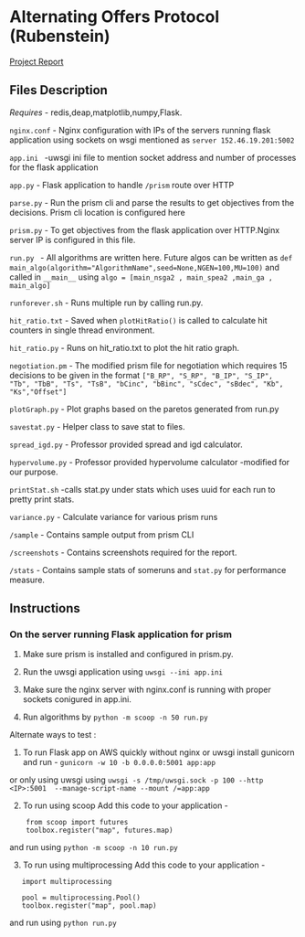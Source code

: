 # Alternating Offers Protocol (Rubenstein)

[Project Report](http://github.com/wddlz/fss16iad/tree/master/project/code/Report.md)

## Files Description
*Requires* - redis,deap,matplotlib,numpy,Flask.

```nginx.conf``` - Nginx configuration with IPs of the servers running flask application using sockets on wsgi mentioned as ```server 152.46.19.201:5002```

```app.ini ``` -uwsgi ini file to mention socket address and number of processes for the flask application

```app.py``` - Flask application to handle ```/prism``` route over HTTP

```parse.py``` - Run the prism cli and parse the results to get objectives from the decisions. Prism cli location is configured here

```prism.py``` - To get objectives from the flask application over HTTP.Nginx server IP is configured in this file.

```run.py ``` - All algorithms are written here. Future algos can be written as ```def main_algo(algorithm="AlgorithmName",seed=None,NGEN=100,MU=100)``` and called in ```__main__``` using ```algo = [main_nsga2 , main_spea2 ,main_ga , main_algo]```

```runforever.sh``` - Runs multiple run by calling run.py.

```hit_ratio.txt``` - Saved when ```plotHitRatio()``` is called to calculate hit counters in single thread environment.

```hit_ratio.py``` - Runs on hit_ratio.txt to plot the hit ratio graph.

```negotiation.pm``` - The modified prism file for negotiation which requires 15 decisions to be given in the format ```["B_RP", "S_RP", "B_IP", "S_IP", "Tb", "TbB", "Ts", "TsB", "bCinc", "bBinc", "sCdec", "sBdec", "Kb", "Ks","Offset"]```


```plotGraph.py```  - Plot graphs based on the paretos generated from run.py

```savestat.py``` - Helper class to save stat to files.

```spread_igd.py``` - Professor provided spread and igd calculator.

```hypervolume.py``` - Professor provided hypervolume calculator -modified for our purpose.

```printStat.sh``` -calls stat.py under stats which uses uuid for each run to pretty print stats.

```variance.py``` - Calculate variance for various prism runs

```/sample``` - Contains sample output from prism CLI

```/screenshots``` - Contains screenshots required for the report.

```/stats``` - Contains sample stats of someruns and ```stat.py``` for performance measure.



## Instructions

### On the server running Flask application for prism

1. Make sure prism is installed and configured in prism.py.
2. Run the uwsgi application using ```uwsgi --ini app.ini```

3. Make sure the nginx server with nginx.conf is running with proper sockets conigured in app.ini.

4. Run algorithms by ```python -m scoop -n 50 run.py```



Alternate ways to test :

1. To run Flask app on AWS quickly without nginx or uwsgi install gunicorn and run  - ```gunicorn -w 10 -b 0.0.0.0:5001 app:app```

or only using uwsgi using ```uwsgi -s /tmp/uwsgi.sock -p 100 --http <IP>:5001  --manage-script-name --mount /=app:app```

2. To run using scoop
Add this code to your application -
```
    from scoop import futures
    toolbox.register("map", futures.map)
```

 and run using ``` python -m scoop -n 10 run.py ```

 3. To run using multiprocessing
 Add this code to your application -
 ```
    import multiprocessing

    pool = multiprocessing.Pool()
    toolbox.register("map", pool.map)
 ```

and run using ```python run.py ```
